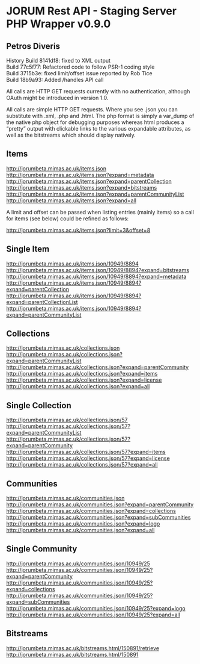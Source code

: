 JORUM Rest API  - Staging Server PHP Wrapper v0.9.0 
=====
Petros Diveris 
-----
History 
Build 8141df8: fixed to XML output  
Build 77c5f77: Refactored code to follow PSR-1 coding style  
Build 3715b3e: fixed limit/offset issue reported by Rob Tice  
Build 18b9a93: Added /handles API call  
  
All calls are HTTP GET requests currently with no authentication, although OAuth might  be introduced in version 1.0.  
  
All calls are simple HTTP GET requests. Where you see .json you can substitute with .xml, .php and .html. The php format is simply a var_dump of the native php object for debugging purposes whereas html produces a “pretty” output with clickable links to the various expandable attributes, as well as the bitstreams which should display natively.  
  
Items
-----
http://jorumbeta.mimas.ac.uk/items.json  
http://jorumbeta.mimas.ac.uk/items.json?expand=metadata  
http://jorumbeta.mimas.ac.uk/items.json?expand=parentCollection  
http://jorumbeta.mimas.ac.uk/items.json?expand=bitstreams  
http://jorumbeta.mimas.ac.uk/items.json?expand=parentCommunityList  
http://jorumbeta.mimas.ac.uk/items.json?expand=all  
  
A limit and offset can be passed when listing entries (mainly items) so a call for items (see below) could be refined as follows:
  
http://jorumbeta.mimas.ac.uk/items.json?limit=3&offset=8  
  
Single Item
-----
http://jorumbeta.mimas.ac.uk/items.json/10949/8894 
http://jorumbeta.mimas.ac.uk/items.json/10949/8894?expand=bitstreams  
http://jorumbeta.mimas.ac.uk/items.json/10949/8894?expand=metadata  
http://jorumbeta.mimas.ac.uk/items.json/10949/8894?expand=parentCollection
http://jorumbeta.mimas.ac.uk/items.json/10949/8894?expand=parentCollectionList
http://jorumbeta.mimas.ac.uk/items.json/10949/8894?expand=parentCommunityList


Collections
-----
http://jorumbeta.mimas.ac.uk/collections.json  
http://jorumbeta.mimas.ac.uk/collections.json?expand=parentCommunityList  
http://jorumbeta.mimas.ac.uk/collections.json?expand=parentCommunity  
http://jorumbeta.mimas.ac.uk/collections.json?expand=items  
http://jorumbeta.mimas.ac.uk/collections.json?expand=license  
http://jorumbeta.mimas.ac.uk/collections.json?expand=all  

Single Collection
-----
http://jorumbeta.mimas.ac.uk/collections.json/57  
http://jorumbeta.mimas.ac.uk/collections.json/57?expand=parentCommunityList  
http://jorumbeta.mimas.ac.uk/collections.json/57?expand=parentCommunity  
http://jorumbeta.mimas.ac.uk/collections.json/57?expand=items  
http://jorumbeta.mimas.ac.uk/collections.json/57?expand=license  
http://jorumbeta.mimas.ac.uk/collections.json/57?expand=all  

Communities
-----
http://jorumbeta.mimas.ac.uk/communities.json  
http://jorumbeta.mimas.ac.uk/communities.json?expand=parentCommunity  
http://jorumbeta.mimas.ac.uk/communities.json?expand=collections  
http://jorumbeta.mimas.ac.uk/communities.json?expand=subCommunities  
http://jorumbeta.mimas.ac.uk/communities.json?expand=logo  
http://jorumbeta.mimas.ac.uk/communities.json?expand=all  
  
Single Community
-----
http://jorumbeta.mimas.ac.uk/communities.json/10949/25  
http://jorumbeta.mimas.ac.uk/communities.json/10949/25?expand=parentCommunity  
http://jorumbeta.mimas.ac.uk/communities.json/10949/25?expand=collections  
http://jorumbeta.mimas.ac.uk/communities.json/10949/25?expand=subCommunities  
http://jorumbeta.mimas.ac.uk/communities.json/10949/25?expand=logo  
http://jorumbeta.mimas.ac.uk/communities.json/10949/25?expand=all  

Bitstreams  
-----
http://jorumbeta.mimas.ac.uk/bitstreams.html/150891/retrieve  
http://jorumbeta.mimas.ac.uk/bitstreams.html/150891  
